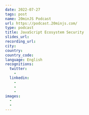 ```yaml
---
date: 2022-07-27
tags: post
name: 20minJS Podcast
url: https://podcast.20minjs.com/
type: podcast
title: JavaScript Ecosystem Security
slides_url:
recording_url: 
city: 
country: 
country_code: 
language: English
recognitions:
  twitter:
    - 
  linkedin:
    - 
    - 
    - 
images:
  - 
  - 
---
```

